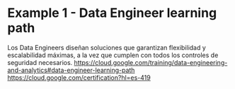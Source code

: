 # Example 1 - Data Engineer learning path

Los Data Engineers diseñan soluciones que garantizan flexibilidad y escalabilidad máximas, a la vez que cumplen con todos los controles de seguridad necesarios.
https://cloud.google.com/training/data-engineering-and-analytics#data-engineer-learning-path
https://cloud.google.com/certification?hl=es-419